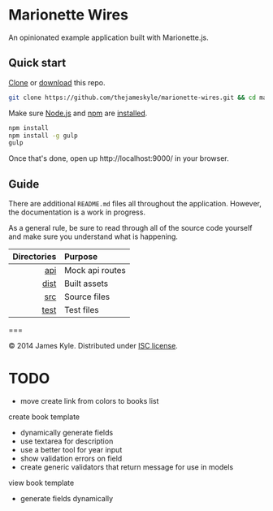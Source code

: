 Marionette Wires
================

An opinionated example application built with Marionette.js.

## Quick start

[Clone](http://git-scm.com/docs/git-clone) or [download](https://github.com/thejameskyle/marionette-wires/archive/master.zip) this repo.

```sh
git clone https://github.com/thejameskyle/marionette-wires.git && cd marionette-wires
```

Make sure [Node.js](http://nodejs.org/) and [npm](https://www.npmjs.org/) are
[installed](http://nodejs.org/download/).

```sh
npm install
npm install -g gulp
gulp
```

Once that's done, open up http://localhost:9000/ in your browser.

## Guide

There are additional `README.md` files all throughout the application. However, the documentation is a work in progress.

As a general rule, be sure to read through all of the source code yourself and make sure you understand what is happening.

| Directories | Purpose |
| ---:|:--- |
| [api](./api) | Mock api routes |
| [dist](./dist) | Built assets |
| [src](./src) | Source files |
| [test](./test) | Test files |

===

&copy; 2014 James Kyle. Distributed under [ISC license](LICENSE.md).


# TODO
* move create link from colors to books list

create book template
  - dynamically generate fields
  - use textarea for description
  - use a better tool for year input
  - show validation errors on field
  - create generic validators that return message for use in models

view book template
  - generate fields dynamically